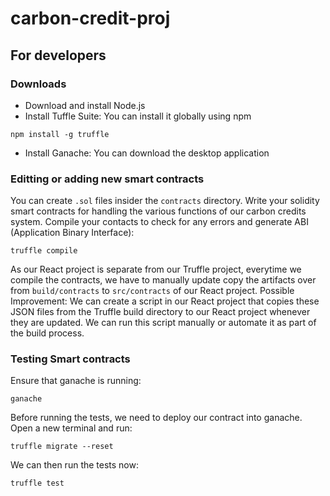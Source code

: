 # carbon-credit-proj

## For developers
### Downloads
- Download and install Node.js
- Install Tuffle Suite: You can install it globally using npm
```
npm install -g truffle
```
- Install Ganache: You can download the desktop application

### Editting or adding new smart contracts
You can create `.sol` files insider the `contracts` directory. Write your solidity smart contracts for handling the various functions of our carbon credits system. Compile your contacts to check for any errors and generate ABI (Application Binary Interface):
```
truffle compile
```
As our React project is separate from our Truffle project, everytime we compile the contracts, we have to manually update copy the artifacts over from `build/contracts` to `src/contracts` of our React project. Possible Improvement: We can create a script in our React project that copies these JSON files from the Truffle build directory to our React project whenever they are updated. We can run this script manually or automate it as part of the build process.

### Testing Smart contracts
Ensure that ganache is running:
```
ganache
```
Before running the tests, we need to deploy our contract into ganache. Open a new terminal and run:
```
truffle migrate --reset
```
We can then run the tests now:
```
truffle test
```
